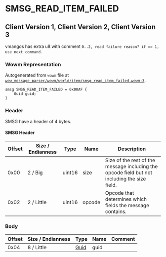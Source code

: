 # SMSG_READ_ITEM_FAILED

## Client Version 1, Client Version 2, Client Version 3

vmangos has extra u8 with comment `0..2, read failure reason? if == 1, use next command`.

### Wowm Representation

Autogenerated from `wowm` file at [`wow_message_parser/wowm/world/item/smsg_read_item_failed.wowm:3`](https://github.com/gtker/wow_messages/tree/main/wow_message_parser/wowm/world/item/smsg_read_item_failed.wowm#L3).
```rust,ignore
smsg SMSG_READ_ITEM_FAILED = 0x00AF {
    Guid guid;
}
```
### Header

SMSG have a header of 4 bytes.

#### SMSG Header

| Offset | Size / Endianness | Type   | Name   | Description |
| ------ | ----------------- | ------ | ------ | ----------- |
| 0x00   | 2 / Big           | uint16 | size   | Size of the rest of the message including the opcode field but not including the size field.|
| 0x02   | 2 / Little        | uint16 | opcode | Opcode that determines which fields the message contains.|

### Body

| Offset | Size / Endianness | Type | Name | Comment |
| ------ | ----------------- | ---- | ---- | ------- |
| 0x04 | 8 / Little | [Guid](../types/packed-guid.md) | guid |  |

